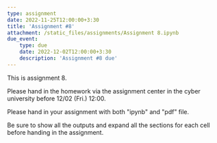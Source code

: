 ```yaml
---
type: assignment
date: 2022-11-25T12:00:00+3:30
title: 'Assignment #8'
attachment: /static_files/assignments/Assignment 8.ipynb
due_event: 
    type: due
    date: 2022-12-02T12:00:00+3:30
    description: 'Assignment #8 due'
---
```

This is assignment 8.

Please hand in the homework via the assignment center in the cyber university before 12/02 (Fri.) 12:00.

Please hand in your assignment with both "ipynb" and "pdf" file.

Be sure to show all the outputs and expand all the sections for each cell before handing in the assignment.
